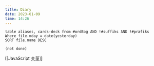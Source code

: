 ```yaml
---
title: Diary
date: 2023-01-09
time: 14:26
---
```


```dataview
table aliases, cards-deck from #ordBog AND !#suffiks AND !#præfiks Where file.mday = date(yesterday)
SORT file.name DESC
```

```tasks
(not done)
```

[[JavaScript 变量]]